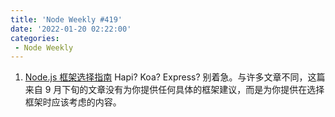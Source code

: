 ```yaml
---
title: 'Node Weekly #419'
date: '2022-01-20 02:22:00'
categories:
 - Node Weekly
---
```


1. [Node.js 框架选择指南](../../node_weekly/419/Nodejs_Framework_Selection_Guide.md) Hapi? Koa? Express? 别着急。与许多文章不同，这篇来自 9 月下旬的文章没有为你提供任何具体的框架建议，而是为你提供在选择框架时应该考虑的内容。

